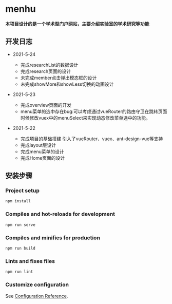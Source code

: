 # menhu
**本项目设计的是一个学术型门户网站，主要介绍实验室的学术研究等功能**

## 开发日志
- 2021-5-24
  - 完成researchList的数据设计
  - 完成research页面的设计
  - 未完成member点击弹出模态框的设计
  - 未完成showMore和showLess切换的动画设计
  
- 2021-5-23
  - 完成overview页面的开发
  - menu菜单的选中存在bug:可以考虑通过vueRouter的路由守卫在跳转页面时候修改vuex中的menuSelect来实现动态修改菜单选中的功能。  
  
- 2021-5-22
  - 完成项目的基础搭建 引入了vueRouter、vuex、ant-design-vue等支持
  - 完成layout层设计
  - 完成menu菜单的设计
  - 完成Home页面的设计
## 安装步骤
### Project setup
```
npm install
```

### Compiles and hot-reloads for development
```
npm run serve
```

### Compiles and minifies for production
```
npm run build
```

### Lints and fixes files
```
npm run lint
```

### Customize configuration
See [Configuration Reference](https://cli.vuejs.org/config/).
